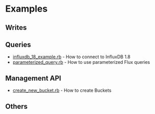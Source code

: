 # Examples

## Writes


## Queries
- [influxdb_18_example.rb](influxdb_18_example.rb) - How to connect to InfluxDB 1.8
- [parameterized_query.rb](parameterized_query.rb) - How to use parameterized Flux queries

## Management API
- [create_new_bucket.rb](create_new_bucket.rb) - How to create Buckets

## Others
